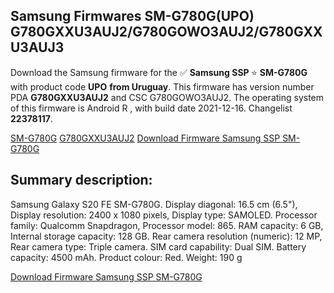 <h2>Samsung Firmwares SM-G780G(UPO) G780GXXU3AUJ2/G780GOWO3AUJ2/G780GXXU3AUJ3</h2>
Download the Samsung firmware for the ✅ <strong>Samsung SSP </strong> ⭐ <strong>SM-G780G</strong> with product code <strong>UPO</strong> <strong> from Uruguay</strong>. This firmware has version number PDA <strong>G780GXXU3AUJ2</strong> and CSC G780GOWO3AUJ2. The operating system of this firmware is Android R , with build date 2021-12-16. Changelist <strong>22378117</strong>.


[SM-G780G](https://samfirm.shop/samsung/model/SM-G780G)
[G780GXXU3AUJ2](https://samfirm.shop/samsung/pda/G780GXXU3AUJ2)
[Download Firmware Samsung SSP SM-G780G](https://samfirm.shop/samsung/firmware/482938)
<h2>Summary description:</h2>
<p>Samsung Galaxy S20 FE SM-G780G. Display diagonal: 16.5 cm (6.5"), Display resolution: 2400 x 1080 pixels, Display type: SAMOLED. Processor family: Qualcomm Snapdragon, Processor model: 865. RAM capacity: 6 GB, Internal storage capacity: 128 GB. Rear camera resolution (numeric): 12 MP, Rear camera type: Triple camera. SIM card capability: Dual SIM. Battery capacity: 4500 mAh. Product colour: Red. Weight: 190 g</p>


[Download Firmware Samsung SSP SM-G780G](https://samfirm.shop/samsung/firmware/482938)
